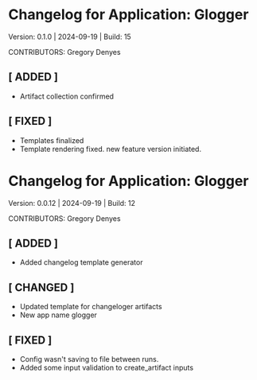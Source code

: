 # Changelog for Application: Glogger

Version: 0.1.0 | 2024-09-19 | Build: 15

CONTRIBUTORS: Gregory Denyes

## [ ADDED ]

* Artifact collection confirmed

## [ FIXED ]

* Templates finalized
* Template rendering fixed. new feature version initiated.

# Changelog for Application: Glogger

Version: 0.0.12 | 2024-09-19 | Build: 12

CONTRIBUTORS: Gregory Denyes

## [ ADDED ]

* Added changelog template generator

## [ CHANGED ]

* Updated template for changeloger artifacts
* New app name glogger

## [ FIXED ]

* Config wasn't saving to file between runs.
* Added some input validation to create_artifact inputs
